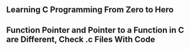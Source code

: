 ## Learning C Programming From Zero to Hero

## Function Pointer and Pointer to a Function in C are Different, Check .c Files With Code
